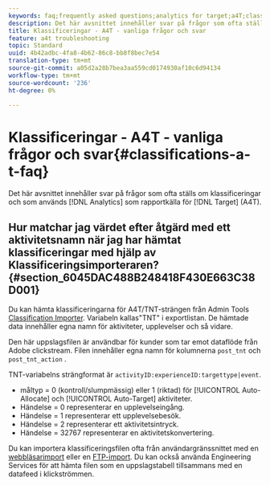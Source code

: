 ```yaml
---
keywords: faq;frequently asked questions;analytics for target;a4T;classifications;classification;classifications importer;post-tnt-action
description: Det här avsnittet innehåller svar på frågor som ofta ställs om klassificeringar och hur Analytics används som rapportkälla för Target (A4T).
title: Klassificeringar - A4T - vanliga frågor och svar
feature: a4t troubleshooting
topic: Standard
uuid: 4b42adbc-4fa8-4b62-86c8-bb8f8bec7e54
translation-type: tm+mt
source-git-commit: a05d2a28b7bea3aa559cd0174930af10c6d94134
workflow-type: tm+mt
source-wordcount: '236'
ht-degree: 0%

---
```



# Klassificeringar - A4T - vanliga frågor och svar{#classifications-a-t-faq}

Det här avsnittet innehåller svar på frågor som ofta ställs om klassificeringar och som används [!DNL Analytics] som rapportkälla för [!DNL Target] (A4T).

## Hur matchar jag värdet efter åtgärd med ett aktivitetsnamn när jag har hämtat klassificeringar med hjälp av Klassificeringsimporteraren? {#section_6045DAC488B248418F430E663C38D001}

Du kan hämta klassificeringarna för A4T/TNT-strängen från Admin Tools [Classification Importer](https://experienceleague.adobe.com/docs/analytics/components/classifications/classifications-importer/c-working-with-saint.html). Variabeln kallas&quot;TNT&quot; i exportlistan. De hämtade data innehåller egna namn för aktiviteter, upplevelser och så vidare.

Den här uppslagsfilen är användbar för kunder som tar emot dataflöde från Adobe clickstream. Filen innehåller egna namn för kolumnerna `post_tnt` och `post_tnt_action` .

TNT-variabelns strängformat är `activityID:experienceID:targettype|event`.

* måltyp = 0 (kontroll/slumpmässig) eller 1 (riktad) för [!UICONTROL Auto-Allocate] och [!UICONTROL Auto-Target] aktiviteter.
* Händelse = 0 representerar en upplevelseingång.
* Händelse = 1 representerar ett upplevelsebesök.
* Händelse = 2 representerar ett aktivitetsintryck.
* Händelse = 32767 representerar en aktivitetskonvertering.

Du kan importera klassificeringsfilen ofta från användargränssnittet med en [webbläsarimport](https://docs.adobe.com/help/en/analytics/components/classifications/classifications-importer/browser-import.html) eller en [FTP-import](https://docs.adobe.com/help/en/analytics/components/classifications/classifications-importer/import-file.html). Du kan också använda Engineering Services för att hämta filen som en uppslagstabell tillsammans med en datafeed i klickströmmen.
